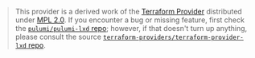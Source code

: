 > This provider is a derived work of the [Terraform Provider](https://github.com/terraform-providers/terraform-provider-lxd)
> distributed under [MPL 2.0](https://www.mozilla.org/en-US/MPL/2.0/). If you encounter a bug or missing feature,
> first check the [`pulumi/pulumi-lxd` repo](https://github.com/pulumi/pulumi-lxd/issues); however, if that doesn't turn up anything,
> please consult the source [`terraform-providers/terraform-provider-lxd` repo](https://github.com/terraform-providers/terraform-provider-lxd/issues).